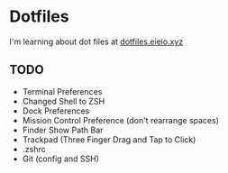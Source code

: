 # Dotfiles

I'm learning about dot files at [dotfiles.eieio.xyz](http://dotfiles.eieio.xyz)

## TODO

- Terminal Preferences
- Changed Shell to ZSH
- Dock Preferences
- Mission Control Preference (don't rearrange spaces)
- Finder Show Path Bar
- Trackpad (Three Finger Drag and Tap to Click)
- .zshrc
- Git (config and SSH)

